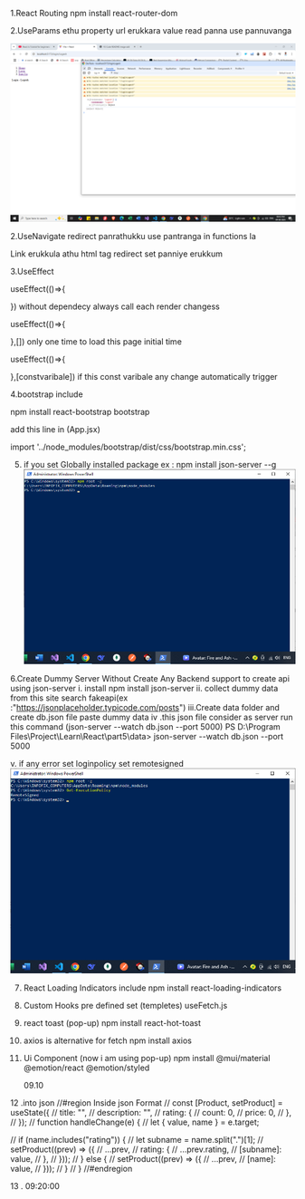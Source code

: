1.React Routing
npm install react-router-dom

2.UseParams
ethu property url erukkara value read panna use pannuvanga

![Sample ScreenShot](image-1.png)

2.UseNavigate
redirect panrathukku use pantranga in functions la

Link erukkula athu html tag redirect set panniye erukkum

3.UseEffect

useEffect(()=>{

}) without dependecy always call each render changess

useEffect(()=>{

},[]) only one time to load this page initial time

useEffect(()=>{

},[constvaribale]) if this const varibale any change automatically trigger

4.bootstrap include

npm install react-bootstrap bootstrap

add this line in (App.jsx)

import '../node_modules/bootstrap/dist/css/bootstrap.min.css';

5. if you set Globally installed package
   ex : npm install json-server --g
   ![location image](image.png)

6.Create Dummy Server Without Create Any Backend support to create api using json-server
i. install npm install json-server
ii. collect dummy data from this site search fakeapi(ex :"https://jsonplaceholder.typicode.com/posts")
iii.Create data folder and create db.json file paste dummy data
iv .this json file consider as server run this command
(json-server --watch db.json --port 5000)
PS D:\Program Files\Project\Learn\React\part5\data> json-server --watch db.json --port 5000

v. if any error set loginpolicy set remotesigned
![remotesigned](image-2.png)

7. React Loading Indicators include
   npm install react-loading-indicators

8. Custom Hooks pre defined set (templetes)
   useFetch.js

9. react toast (pop-up)
   npm install react-hot-toast

10. axios is alternative for fetch
    npm install axios

11. Ui Component (now i am using pop-up)
    npm install @mui/material @emotion/react @emotion/styled

    09.10

12 .into json
//#region Inside json Format
// const [Product, setProduct] = useState({
// title: "",
// description: "",
// rating: {
// count: 0,
// price: 0,
// },
// });
// function handleChange(e) {
// let { value, name } = e.target;

// if (name.includes("rating")) {
// let subname = name.split(".")[1];
// setProduct((prev) => ({
// ...prev,
// rating: {
// ...prev.rating,
// [subname]: value,
// },
// }));
// } else {
// setProduct((prev) => ({
// ...prev,
// [name]: value,
// }));
// }
// }
//#endregion

13 . 09:20:00
